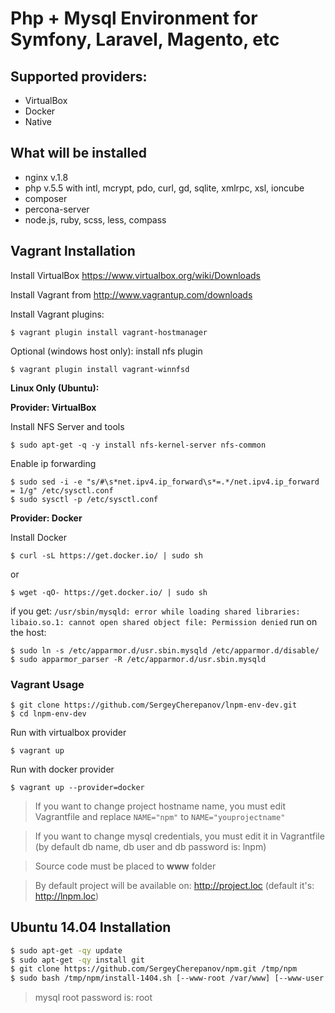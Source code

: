 Php + Mysql Environment for Symfony, Laravel, Magento, etc
==============================================================

## Supported providers:

* VirtualBox
* Docker
* Native

## What will be installed

* nginx v.1.8
* php v.5.5 with intl, mcrypt, pdo, curl, gd, sqlite, xmlrpc, xsl, ioncube
* composer
* percona-server 
* node.js, ruby, scss, less, compass

## Vagrant Installation

Install VirtualBox https://www.virtualbox.org/wiki/Downloads

Install Vagrant from http://www.vagrantup.com/downloads

Install Vagrant plugins:

    $ vagrant plugin install vagrant-hostmanager

Optional (windows host only): install nfs plugin

    $ vagrant plugin install vagrant-winnfsd

**Linux Only (Ubuntu):**

**Provider: VirtualBox**

Install NFS Server and tools

    $ sudo apt-get -q -y install nfs-kernel-server nfs-common
    
Enable ip forwarding
    
    $ sudo sed -i -e "s/#\s*net.ipv4.ip_forward\s*=.*/net.ipv4.ip_forward = 1/g" /etc/sysctl.conf
    $ sudo sysctl -p /etc/sysctl.conf

**Provider: Docker**

Install Docker

    $ curl -sL https://get.docker.io/ | sudo sh

or 

    $ wget -qO- https://get.docker.io/ | sudo sh

if you get: `/usr/sbin/mysqld: error while loading shared libraries: libaio.so.1: cannot open shared object file: Permission denied` run on the host:

    $ sudo ln -s /etc/apparmor.d/usr.sbin.mysqld /etc/apparmor.d/disable/
    $ sudo apparmor_parser -R /etc/apparmor.d/usr.sbin.mysqld

### Vagrant Usage

    $ git clone https://github.com/SergeyCherepanov/lnpm-env-dev.git
    $ cd lnpm-env-dev
    
Run with virtualbox provider

    $ vagrant up
    
Run with docker provider

    $ vagrant up --provider=docker

> If you want to change project hostname name, you must edit Vagrantfile and replace `NAME="npm"` to `NAME="youprojectname"`

> If you want to change mysql credentials, you must edit it in Vagrantfile (by default db name, db user and db password is: lnpm)

> Source code must be placed to **www** folder

> By default project will be available on: http://project.loc (default it's: http://lnpm.loc)

    
    
## Ubuntu 14.04 Installation

```bash
$ sudo apt-get -qy update
$ sudo apt-get -qy install git
$ git clone https://github.com/SergeyCherepanov/npm.git /tmp/npm
$ sudo bash /tmp/npm/install-1404.sh [--www-root /var/www] [--www-user www-data] [--www-group www-data] 
```

> mysql root password is: root


